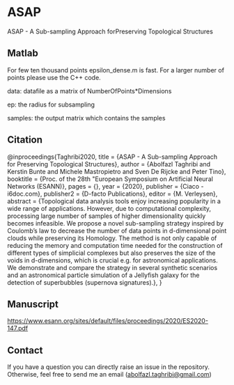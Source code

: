 # ASAP
ASAP - A Sub-sampling Approach forPreserving Topological Structures

## Matlab
For few ten thousand points epsilon_dense.m is fast. For a larger number of points please use the C++ code.

data: datafile as a matrix of NumberOfPoints*Dimensions

ep: the radius for subsampling

samples: the output matrix which contains the samples

## Citation
@inproceedings{Taghribi2020,
title = {ASAP - A Sub-sampling Approach for Preserving Topological Structures},
author = {Abolfazl Taghribi and Kerstin Bunte and Michele Mastropietro and Sven De Rijcke and Peter Tino},
booktitle = {Proc. of the  28th "European Symposium on Artificial Neural Networks (ESANN)},
pages = {},
year = {2020},
publisher = {Ciaco - i6doc.com},
publisher2 = {D-facto Publications},
editor = {M. Verleysen},
abstract = {Topological data analysis tools enjoy increasing popularity in a wide range of applications. However, due to computational complexity,    processing large number of samples of higher dimensionality quickly becomes infeasible.    We propose a novel sub-sampling strategy inspired by Coulomb’s law to decrease the number of data points in d-dimensional point clouds while preserving its Homology.    The method is not only capable of reducing the memory and computation time needed for the construction of different types of simplicial complexes but also preserves the size of the voids in d-dimensions, which is crucial e.g. for astronomical applications.  We demonstrate and compare the strategy in several synthetic scenarios and an astronomical particle simulation of a Jellyfish galaxy for the detection of superbubbles  (supernova signatures).},
}

## Manuscript
https://www.esann.org/sites/default/files/proceedings/2020/ES2020-147.pdf

## Contact
If you have a question you can directly raise an issue in the repository. Otherwise, feel free to send me an email (abolfazl.taghribi@gmail.com)
